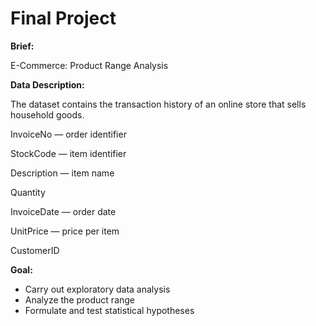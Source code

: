 # Final Project

**Brief:**

E-Commerce: Product Range Analysis


**Data Description:**

The dataset contains the transaction history of an online store that sells household goods.


InvoiceNo — order identifier

StockCode — item identifier

Description — item name

Quantity

InvoiceDate — order date

UnitPrice — price per item

CustomerID

**Goal:**

- Carry out exploratory data analysis
- Analyze the product range
- Formulate and test statistical hypotheses
